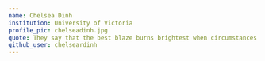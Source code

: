 ```yaml
---
name: Chelsea Dinh
institution: University of Victoria
profile_pic: chelseadinh.jpg
quote: They say that the best blaze burns brightest when circumstances are at their worst
github_user: chelseardinh
---
```

